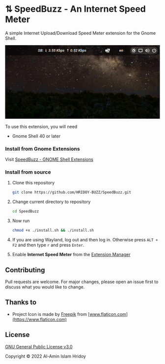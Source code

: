 # ⇅ SpeedBuzz - An Internet Speed Meter

A simple Internet Upload/Download Speed Meter extension for the Gnome Shell.

![Screenshot](screenshot.png)

To use this extension, you will need

- Gnome Shell 40 or later

### Install from Gnome Extensions

Visit [SpeedBuzz - GNOME Shell Extensions](https://extensions.gnome.org/extension/2980/SpeedBuzz) 

### Install from source

1. Clone this repository

   ```bash
   git clone https://github.com/HRIDOY-BUZZ/SpeedBuzz.git
   ```

2. Change current directory to repository

   ```bash
   cd SpeedBuzz
   ```

3. Now run

   ```bash
   chmod +x ./install.sh && ./install.sh
   ```

4. If you are using Wayland, log out and then log in. Otherwise press `ALT + F2` and then type `r` and press `Enter`.

6. Enable **Internet Speed Meter** from the [Extension Manager](https://github.com/mjakeman/extension-manager)

## Contributing

Pull requests are welcome. For major changes, please open an issue first to discuss what you would like to change.

## Thanks to

- Project Icon is made by [Freepik](https://www.flaticon.com/authors/eucalyp) from [www.flaticon.com](https://www.flaticon.com)

## License

[GNU General Public License v3.0](LICENSE)

Copyright © 2022 Al-Amin Islam Hridoy
